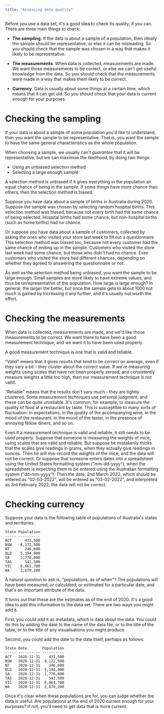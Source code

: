 ```yaml
---
title: "Assessing data quality"
---
```


Before you use a data set, it's a good idea to check its quality, if you can. There are three main things to check:

- **The sampling**. If the data is about a sample of a population, then ideally the sample should be representative, or else it can be misleading. So you should check that the sample was chosen in a way that makes it likely to be representative.

- **The measurements**. When data is collected, measurements are made. We want those measurements to be correct, or else we can't get useful knowledge from the data. So you should check that the measurements were made in a way that makes them likely to be correct.

- **Currency**. Data is usually about some things at a certain time, which means that it can get old. So you should check that your data is current enough for your purposes.

# Checking the sampling

If your data is about a sample of some population you'd like to understand, then you want the sample to be representative. That is, you want the sample to have the same general characteristics as the whole population.

When choosing a sample, we usually can't *guarantee* that it will be representative, but we can maximise the likelihood, by doing two things:  

- Using an unbiased selection method
- Selecting a large enough sample

A selection method is unbiased if it gives everything in the population an equal chance of being in the sample. If some things have more chance than others, then the selection method is biased.

Suppose you have data about a sample of births in Australia during 2020. Suppose the sample was chosen by selecting random hospital births. This selection method was biased, because not every birth had the same chance of being selected. Hospital births had some chance, but non-hospital births (such as home births) had no chance.

Or suppose you have data about a sample of customers, collected by asking the ones who visited your store last week to fill out a questionnaire. This selection method was biased too, because not every customer had the same chance of ending up in the sample. Customers who visited the store last week had some chance, but those who didn't had no chance. Even customers who visited the store had different chances, depending on whether they agreed to answering the questionnaire or not. 

As well as the selection method being unbiased, you want the sample to be large enough. Small samples are more likely to have extreme values, and thus be unrepresentative of the population. How large is large enough? In general, the larger the better, but once the sample gets to about 1000 not much is gained by increasing it any further, and it's usually not worth the effort.

# Checking the measurements

When data is collected, measurements are made, and we'd like those measurements to be correct. We want there to have been a good measurement technique, and we want it to have been used properly. 

A good measurement technique is one that is valid and reliable.

"Valid" means that it gives results that tend to be correct on average, even if they vary a bit - they cluster about the correct value. If we're measuring weights using scales that have not been properly zeroed, and consistently measure weights a little too high, then our measurement technique is not valid.

"Reliable" means that the results don't vary much - they are tightly clustered. Some measurement techniques use personal judgment, and these can be quite unreliable. It's common, for example, to measure the quality of food at a restaurant by taste. This is susceptible to many sorts of fluctuation: in expectations, in the quality of the accompanying wine, in the mood of the restaurant, in the mood of the taster, in the presence of annoying fellow diners, and so on.

Even if a measurement technique is valid and reliable, it still needs to be used properly. Suppose that someone is measuring the weights of mice, using scales that are valid and reliable. But suppose he mistakenly thinks that the scales give readings in grams, when they actually give readings in ounces. Then he will mis-record the weights of the mice, and the data will not be correct. Or suppose that someone enters dates into a spreadsheet using the United States formatting system ("mm-dd-yyyy"), when the spreadsheet is expecting them to be entered using the Australian formatting system ("dd-mm-yyyy"). Then the date, 2nd March 2022, which should be entered as "02-03-2022", will be entered as "03-02-2022", and interpreted as 3rd February 2022; the data will not be correct.

# Checking currency

Suppose your data is the following table of populations of Australia's states and territories:

```
State Population
----- ----------
ACT      431,500
NSW    8,172,500
NT       246,600
QLD    5,194,900
SA     1,770,800
TAS      541,500
VIC    6,661,700
WA     2,670,200
```

A natural question to ask is, "populations, as of when"? The populations will have been measured, or calculated, or estimated for a particular date, and that's an important attribute of the data.

It turns out that these are the estimates as of the end of 2020. It's a good idea to add this information to the data set. There are two ways you might add it.

First, you could add it as metadata, which is data about the data. You could do this by adding the date to the name of the data file, or to the title of the table, or to the title of any visualisations you might produce.

Second, you could add the date to the data itself, perhaps as follows:

```
State Date       Population
----- ---------- ----------
ACT   2020-12-31    431,500
NSW   2020-12-31  8,172,500
NT    2020-12-31    246,600
QLD   2020-12-31  5,194,900
SA    2020-12-31  1,770,800
TAS   2020-12-31    541,500
VIC   2020-12-31  6,661,700
WA    2020-12-31  2,670,200
```

Once it's clear when these populations are for, you can judge whether the data is useful. Are populations at the end of 2020 current enough for your purposes? If not, you'll need to get data that is more current.

